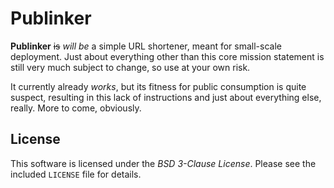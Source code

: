 # Publinker

**Publinker** ~~is~~ _will be_ a simple URL shortener, meant for small-scale deployment. Just about everything other than this core mission statement is still very much subject to change, so use at your own risk.

It currently already _works_, but its fitness for public consumption is quite suspect, resulting in this lack of instructions and just about everything else, really. More to come, obviously.


## License

This software is licensed under the _BSD 3-Clause License_. Please see the included `LICENSE` file for details.
